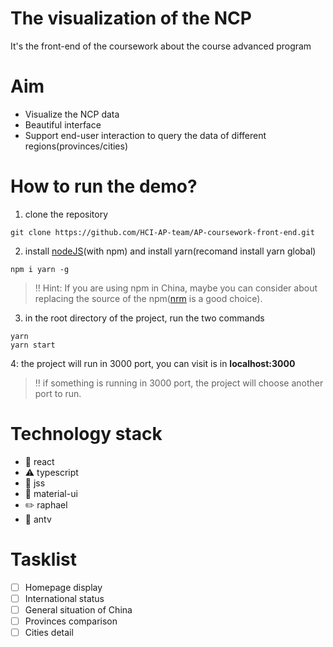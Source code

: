 # The visualization of the NCP 
It's the front-end of the coursework about the course advanced program

# Aim
- Visualize the NCP data
- Beautiful interface
- Support end-user interaction to query the data of different regions(provinces/cities)

# How to run the demo?
1. clone the repository
```git
git clone https://github.com/HCI-AP-team/AP-coursework-front-end.git
```
2. install [nodeJS](https://nodejs.org/en/)(with npm) and install yarn(recomand install yarn global)
```
npm i yarn -g
```
> :bangbang: Hint:
> If you are using npm in China, maybe you can consider about replacing the source of the npm([nrm](https://www.npmjs.com/package/nrm) is a good choice).
3. in the root directory of the project, run the two commands
```shell
yarn 
yarn start
```
4: the project will run in 3000 port, you can visit is in  __localhost:3000__
> :bangbang: if something is running in 3000 port, the project will choose another port to run.
# Technology stack
- :wrench: react
- :warning: typescript
- :eyes: jss
- :gem: material-ui
- :pencil2: raphael
- :ant: antv
 
# Tasklist
- [ ] Homepage display
- [ ] International status
- [ ] General situation of China
- [ ] Provinces comparison
- [ ] Cities detail